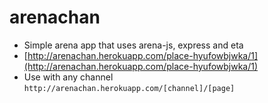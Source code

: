 # arenachan
* Simple arena app that uses arena-js, express and eta
* [http://arenachan.herokuapp.com/place-hyufowbjwka/1](http://arenachan.herokuapp.com/place-hyufowbjwka/1)
* Use with any channel ```http://arenachan.herokuapp.com/[channel]/[page]```
